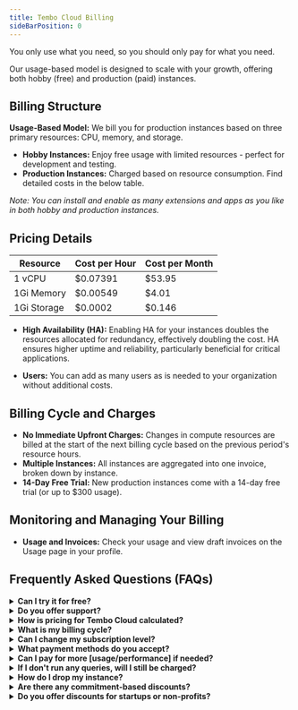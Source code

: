 ```yaml
---
title: Tembo Cloud Billing
sideBarPosition: 0
---
```


You only use what you need, so you should only pay for what you need.

Our usage-based model is designed to scale with your growth, offering both hobby (free) and production (paid) instances.

## Billing Structure

**Usage-Based Model:** We bill you for production instances based on three primary resources: CPU, memory, and storage.

-   **Hobby Instances:** Enjoy free usage with limited resources - perfect for development and testing.
-   **Production Instances:** Charged based on resource consumption. Find detailed costs in the below table.

_Note: You can install and enable as many extensions and apps as you like in both hobby and production instances._

## Pricing Details

| Resource    | Cost per Hour | Cost per Month |
| ----------- | ------------- | -------------- |
| 1 vCPU      | $0.07391      | $53.95         |
| 1Gi Memory  | $0.00549      | $4.01          |
| 1Gi Storage | $0.0002       | $0.146         |

-   **High Availability (HA):** Enabling HA for your instances doubles the resources allocated for redundancy, effectively doubling the cost. HA ensures higher uptime and reliability, particularly beneficial for critical applications.

-   **Users:** You can add as many users as is needed to your organization without additional costs.

## Billing Cycle and Charges

-   **No Immediate Upfront Charges:** Changes in compute resources are billed at the start of the next billing cycle based on the previous period's resource hours.
-   **Multiple Instances:** All instances are aggregated into one invoice, broken down by instance.
-   **14-Day Free Trial:** New production instances come with a 14-day free trial (or up to $300 usage).

## Monitoring and Managing Your Billing

-   **Usage and Invoices:** Check your usage and view draft invoices on the Usage page in your profile.

## Frequently Asked Questions (FAQs)

<details>
<summary><b>Can I try it for free?</b></summary>
Our developer plan is free to use for as long as you want with full access to apps and extensions. However, the hobby tier is limited to 0.25vCPU and 1Gi Memory. We also offer a 14-day free trial (up to $300 usage) on paid tiers for new accounts.
</details>

<details>
<summary><b>Do you offer support?</b></summary>
There are multiple ways to get support from our team. You can join our <a href="https://tembocommunity.slack.com" target="_blank" rel="noreferrer">Slack community</a>, email us at <a href="mailto:support@tembo.io">support@tembo.io</a>, or use the Intercom “message us” feature on our website. We respond to most messages within 24 hours (and often faster!).
</details>

<details>
<summary><b>How is pricing for Tembo Cloud calculated?</b></summary>
You can see the pricing in the <a href="/docs/product/cloud/billing#pricing-details">pricing details</a> section above. Pricing is calculated based on instance size (compute, memory, and storage) and HA (if enabled). If you have both hobby and subscription instances, you will only be charged for the subscription instances.
</details>

<details>
<summary><b>What is my billing cycle?</b></summary>
We bill for usage on the first of each month, but if you’re interested in pre-payment or other payment schemes, email us at <a href="mailto:support@tembo.io">support@tembo.io</a>
</details>

<details>
<summary><b>Can I change my subscription level?</b></summary>
Upgrading from free to paid is easy. Just select your desired instance size in the settings then follow the prompts to add a credit card (if you don’t already have one on file). If your current storage is 10Gi, then you can downgrade by reducing your compute and memory to the hobby tier (0.25vCPU, 1Gi). If your current storage is greater than 10Gi, then your instance cannot be downgraded. We recommend just creating a new instance on the hobby tier, or contact us at <a href="mailto:support@tembo.io">support@tembo.io</a> for more detailed guidance.
</details>

<details>
<summary><b>What payment methods do you accept?</b></summary>
We partner with Stripe to process payments. Stripe accepts all major credit cards.
</details>

<details>
<summary><b>Can I pay for more [usage/performance] if needed?</b></summary>
Yes, we support scaling up of instances. Just select your desired CPU in the settings and follow the prompts to add a credit card (if you don’t already have one on file).
</details>

<details>
<summary><b>If I don't run any queries, will I still be charged?</b></summary>
Yes, we bill based on the instance size, but we provide metrics so that you can monitor your usage levels.
</details>

<details>
<summary><b>How do I drop my instance?</b></summary>
You can delete your instance in <b>Settings > Instance Settings</b>. Please note that deleted instances cannot be recovered.
</details>

<details>
<summary><b>Are there any commitment-based discounts?</b></summary>
All current accounts (as of January 3, 2024) will be given a lifetime pricing discount. We also offer discounts based on volume and commitment level. For more information on discounts at Tembo, contact us at <a href="mailto:support@tembo.io">support@tembo.io</a>
</details>

<details>
<summary><b>Do you offer discounts for startups or non-profits?</b></summary>
At this point, we do not have a formal program of discounts for startups or nonprofit organizations. However, we sometimes provide discounts depending on the specific project or use case. Send us a description of your project and use case to <a href="mailto:support@tembo.io">support@tembo.io</a> and we’ll get back to you as quickly as possible.
</details>
